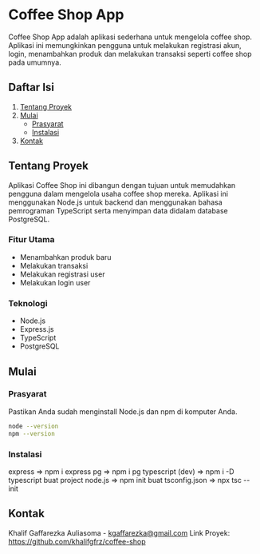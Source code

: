 # Coffee Shop App

Coffee Shop App adalah aplikasi sederhana untuk mengelola coffee shop. Aplikasi ini memungkinkan pengguna untuk melakukan registrasi akun, login, menambahkan produk dan melakukan transaksi seperti coffee shop pada umumnya.

## Daftar Isi

1. [Tentang Proyek](#tentang-proyek)
2. [Mulai](#mulai)
   - [Prasyarat](#prasyarat)
   - [Instalasi](#instalasi)
3. [Kontak](#kontak)

## Tentang Proyek

Aplikasi Coffee Shop ini dibangun dengan tujuan untuk memudahkan pengguna dalam mengelola usaha coffee shop mereka. Aplikasi ini menggunakan Node.js untuk backend dan menggunakan bahasa pemrograman TypeScript serta menyimpan data didalam database PostgreSQL.

### Fitur Utama

- Menambahkan produk baru
- Melakukan transaksi
- Melakukan registrasi user
- Melakukan login user

### Teknologi

- Node.js
- Express.js
- TypeScript
- PostgreSQL

## Mulai

### Prasyarat

Pastikan Anda sudah menginstall Node.js dan npm di komputer Anda.

```bash
node --version
npm --version
```

### Instalasi

express => npm i express
pg => npm i pg
typescript (dev) => npm i -D typescript
buat project node.js => npm init
buat tsconfig.json => npx tsc --init

## Kontak

Khalif Gaffarezka Auliasoma - kgaffarezka@gmail.com
Link Proyek: https://github.com/khalifgfrz/coffee-shop
